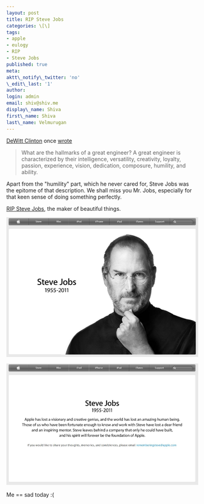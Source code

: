 ```yaml
---
layout: post
title: RIP Steve Jobs
categories: \[\]
tags:
- apple
- eulogy
- RIP
- Steve Jobs
published: true
meta:
aktt\_notify\_twitter: 'no'
\_edit\_last: '1'
author:
login: admin
email: shiv@shiv.me
display\_name: Shiva
first\_name: Shiva
last\_name: Velmurugan
---
```


[DeWitt Clinton][0] once [wrote][1]

> What are the hallmarks of a great engineer? A great engineer is characterized by their intelligence, versatility, creativity, loyalty, passion, experience, vision, dedication, composure, humility, and ability.

Apart from the "humility" part, which he never cared for, Steve Jobs was the epitome of that description. We shall miss you Mr. Jobs, especially for that keen sense of doing something perfectly.

[RIP Steve Jobs][2], the maker of beautiful things.

[![](/images/steve-1.jpg)][3]

[![](/images/steve-2.jpg)][4]

Me == sad today :(


[0]: https://plus.google.com/117377434815709898403/posts
[1]: http://blog.unto.net/on_great_engineers_part_2/
[2]: http://www.apple.com/stevejobs/
[3]: http://blog.shiv.me/wp-content/uploads/2011/10/steve-1.jpg
[4]: http://blog.shiv.me/wp-content/uploads/2011/10/steve-2.jpg